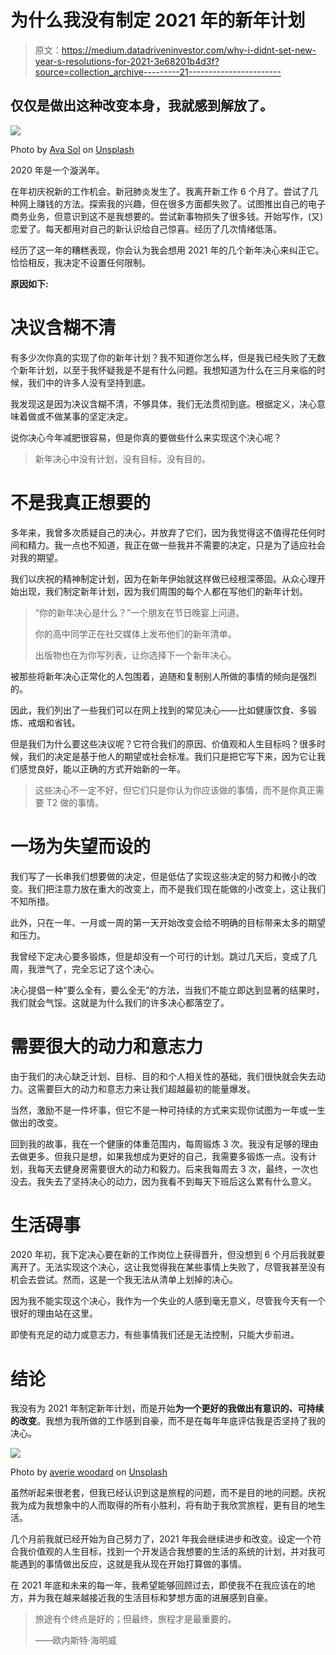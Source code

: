# 为什么我没有制定 2021 年的新年计划

> 原文：<https://medium.datadriveninvestor.com/why-i-didnt-set-new-year-s-resolutions-for-2021-3e68201b4d3f?source=collection_archive---------21----------------------->

## 仅仅是做出这种改变本身，我就感到解放了。

![](img/5a67308eef4bd9c415d1f59f5794ed73.png)

Photo by [Ava Sol](https://unsplash.com/@avasol?utm_source=medium&utm_medium=referral) on [Unsplash](https://unsplash.com?utm_source=medium&utm_medium=referral)

2020 年是一个漩涡年。

在年初庆祝新的工作机会。新冠肺炎发生了。我离开新工作 6 个月了。尝试了几种网上赚钱的方法。探索我的兴趣，但在很多方面都失败了。试图推出自己的电子商务业务，但意识到这不是我想要的。尝试新事物损失了很多钱。开始写作，(又)恋爱了。每天都用对自己的新认识给自己惊喜。经历了几次情绪低落。

经历了这一年的糟糕表现，你会认为我会想用 2021 年的几个新年决心来纠正它。恰恰相反，我决定不设置任何限制。

**原因如下:**

# **决议含糊不清**

有多少次你真的实现了你的新年计划？我不知道你怎么样，但是我已经失败了无数个新年计划，以至于我怀疑我是不是有什么问题。我想知道为什么在三月来临的时候，我们中的许多人没有坚持到底。

我发现这是因为决议含糊不清，不够具体，我们无法贯彻到底。根据定义，决心意味着做或不做某事的坚定决定。

说你决心今年减肥很容易，但是你真的要做些什么来实现这个决心呢？

> 新年决心中没有计划，没有目标，没有目的。

# **不是我真正想要的**

多年来，我曾多次质疑自己的决心，并放弃了它们，因为我觉得这不值得花任何时间和精力。我一点也不知道，我正在做一些我并不需要的决定，只是为了适应社会对我的期望。

我们以庆祝的精神制定计划，因为在新年伊始就这样做已经根深蒂固。从众心理开始出现，我们制定新年计划，因为我们周围的每个人都在写他们的新年计划。

> “你的新年决心是什么？”一个朋友在节日晚宴上问道。
> 
> 你的高中同学正在社交媒体上发布他们的新年清单。
> 
> 出版物也在为你写列表，让你选择下一个新年决心。

被那些将新年决心正常化的人包围着，追随和复制别人所做的事情的倾向是强烈的。

因此，我们列出了一些我们可以在网上找到的常见决心——比如健康饮食、多锻炼、戒烟和省钱。

但是我们为什么要这些决议呢？它符合我们的原因、价值观和人生目标吗？很多时候，我们的决定是基于他人的期望或社会标准。我们只是把它写下来，因为它让我们感觉良好，能以正确的方式开始新的一年。

> 这些决心不一定不好，但它们只是你认为你应该做的事情，而不是你真正需要 T2 做的事情。

# **一场为失望而设的**

我们写了一长串我们想要做的决定，但是低估了实现这些决定的努力和微小的改变。我们把注意力放在重大的改变上，而不是我们现在能做的小改变上，这让我们不知所措。

此外，只在一年、一月或一周的第一天开始改变会给不明确的目标带来太多的期望和压力。

我曾经下定决心要多锻炼，但是却没有一个可行的计划。跳过几天后，变成了几周，我泄气了，完全忘记了这个决心。

决心提倡一种“要么全有，要么全无”的方法，当我们不能立即达到显著的结果时，我们就会气馁。这就是为什么我们的许多决心都落空了。

# **需要很大的动力和意志力**

由于我们的决心缺乏计划、目标、目的和个人相关性的基础，我们很快就会失去动力。这需要巨大的动力和意志力来让我们超越最初的能量爆发。

当然，激励不是一件坏事，但它不是一种可持续的方式来实现你试图为一年或一生做出的改变。

回到我的故事，我在一个健康的体重范围内，每周锻炼 3 次。我没有足够的理由去做更多。但我只是想，如果我想成为更好的自己，我需要多锻炼一点。没有计划，我每天去健身房需要很大的动力和毅力。后来我每周去 3 次，最终，一次也没去。我失去了坚持决心的动力，因为我看不到每天下班后这么累有什么意义。

# **生活碍事**

2020 年初，我下定决心要在新的工作岗位上获得晋升，但没想到 6 个月后我就要离开了。无法实现这个决心，这让我觉得我在某些事情上失败了，尽管我甚至没有机会去尝试。然而，这是一个我无法从清单上划掉的决心。

因为我不能实现这个决心，我作为一个失业的人感到毫无意义，尽管我今天有一个很好的理由站在这里。

即使有充足的动力或意志力，有些事情我们还是无法控制，只能大步前进。

# 结论

我没有为 2021 年制定新年计划，而是开始**为一个更好的我做出有意识的、可持续的改变**。我想为我所做的工作感到自豪，而不是在每年年底评估我是否坚持了我的决心。

![](img/fcc93439af610ca29e059a42b6f35c6a.png)

Photo by [averie woodard](https://unsplash.com/@averieclaire?utm_source=medium&utm_medium=referral) on [Unsplash](https://unsplash.com?utm_source=medium&utm_medium=referral)

虽然听起来很老套，但我已经认识到这是旅程的问题，而不是目的地的问题。庆祝我为成为我想象中的人而取得的所有小胜利，将有助于我欣赏旅程，更有目的地生活。

几个月前我就已经开始为自己努力了，2021 年我会继续进步和改变。设定一个符合我价值观的人生目标，找到一个开发适合我想要的生活的系统的计划，并对我可能遇到的事情做出反应，这就是我从现在开始打算做的事情。

在 2021 年底和未来的每一年，我希望能够回顾过去，即使我不在我应该在的地方，并为我在越来越接近我的生活目标和梦想方面的进展感到自豪。

> 旅途有个终点是好的；但最终，旅程才是最重要的。
> 
> ——欧内斯特·海明威